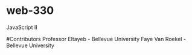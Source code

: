 # web-330
JavaScript II

#Contributors
Professor Eltayeb - Bellevue University
Faye Van Roekel - Bellevue University 
